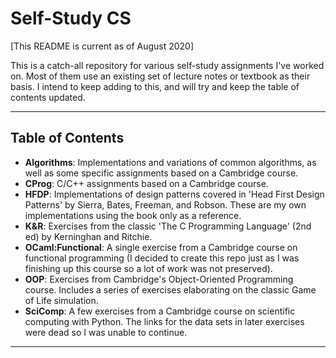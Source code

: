 
# Self-Study CS

[This README is current as of August 2020]

This is a catch-all repository for various self-study assignments I've worked on. Most of them use an existing set of lecture notes or textbook as their basis. I intend to keep adding to this, and will try and keep the table of contents updated.

---

## Table of Contents

* **Algorithms**: Implementations and variations of common algorithms, as well as some specific assignments based on a Cambridge course.
* **CProg**: C/C++ assignments based on a Cambridge course.
* **HFDP**: Implementations of design patterns covered in 'Head First Design Patterns' by Sierra, Bates, Freeman, and Robson. These are my own implementations using the book only as a reference.
* **K&R**: Exercises from the classic 'The C Programming Language' (2nd ed) by Kerninghan and Ritchie.
* **OCaml:Functional**: A single exercise from a Cambridge course on functional programming (I decided to create this repo just as I was finishing up this course so a lot of work was not preserved).
* **OOP**: Exercises from Cambridge's Object-Oriented Programming course. Includes a series of exercises elaborating on the classic Game of Life simulation.
* **SciComp**: A few exercises from a Cambridge course on scientific computing with Python. The links for the data sets in later exercises were dead so I was unable to continue.

--- 
